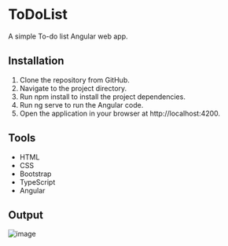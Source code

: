 # ToDoList

A simple To-do list Angular web app.

## Installation

1. Clone the repository from GitHub.
2. Navigate to the project directory.
3. Run npm install to install the project dependencies.
4. Run ng serve to run the Angular code.
5. Open the application in your browser at http://localhost:4200.

## Tools
- HTML
- CSS
- Bootstrap
- TypeScript
- Angular

## Output
![image](https://github.com/Jawahirah/To-Do-list-Angular/assets/100805895/83e73765-4bf8-4a11-8df4-54a9e9c46bbc)
